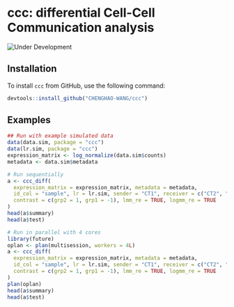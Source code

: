 # ccc: differential Cell-Cell Communication analysis

![Under Development](https://img.shields.io/badge/status-under%20development-orange)

## Installation

To install `ccc` from GitHub, use the following command:

```r
devtools::install_github("CHENGHAO-WANG/ccc")
```

## Examples

```r
## Run with example simulated data
data(data.sim, package = "ccc")
data(lr.sim, package = "ccc")
expression_matrix <- log_normalize(data.sim$counts)
metadata <- data.sim$metadata

# Run sequentially
a <- ccc_diff(
  expression_matrix = expression_matrix, metadata = metadata,
  id_col = "sample", lr = lr.sim, sender = "CT1", receiver = c("CT2", "CT3"),
  contrast = c(grp2 = 1, grp1 = -1), lmm_re = TRUE, logmm_re = TRUE
)
head(a$summary)
head(a$test)

# Run in parallel with 4 cores
library(future)
oplan <- plan(multisession, workers = 4L)
a <- ccc_diff(
  expression_matrix = expression_matrix, metadata = metadata,
  id_col = "sample", lr = lr.sim, sender = "CT1", receiver = c("CT2", "CT3"),
  contrast = c(grp2 = 1, grp1 = -1), lmm_re = TRUE, logmm_re = TRUE
)
plan(oplan)
head(a$summary)
head(a$test)
```